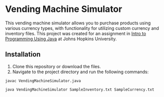 # Vending Machine Simulator
This vending machine simulator allows you to purchase products using various currency types, with functionality for utilizing custom currency and inventory files. This project was created for an assignment in [Intro to Programming Using Java](https://apps.ep.jhu.edu/course-homepages/3517-605.201-introduction-to-programming-using-java-deal-jr-) at Johns Hopkins University.

## Installation
1. Clone this repository or download the files.
2. Navigate to the project directory and run the following commands:

`javac VendingMachineSimulator.java`

`java VendingMachineSimulator SampleInventory.txt SampleCurrency.txt`
